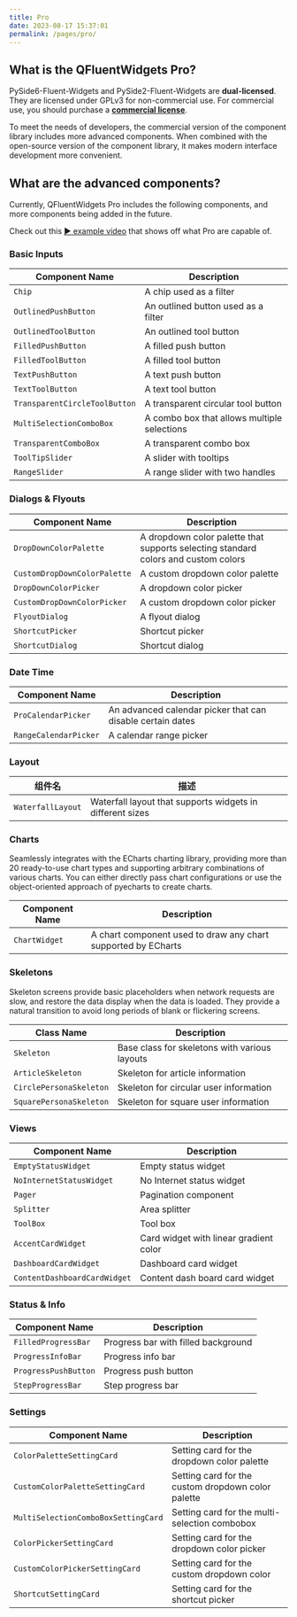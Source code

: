 ```yaml
---
title: Pro
date: 2023-08-17 15:37:01
permalink: /pages/pro/
---
```


## What is the QFluentWidgets Pro?

PySide6-Fluent-Widgets and PySide2-Fluent-Widgets are **dual-licensed**. They are licensed under GPLv3 for non-commercial use. For commercial use, you should purchase a [**commercial license**](/price).

To meet the needs of developers, the commercial version of the component library includes more advanced components. When combined with the open-source version of the component library, it makes modern interface development more convenient.

## What are the advanced components?

Currently, QFluentWidgets Pro includes the following components, and more components being added in the future.

Check out this [▶ example video](https://youtu.be/4Udpxu5D9MQ?si=Lod-vCqL1dhmaztQ) that shows off what Pro are capable of.

### Basic Inputs

| Component Name                | Description                                 |
| ----------------------------- | ------------------------------------------- |
| `Chip`                        | A chip used as a filter                     |
| `OutlinedPushButton`          | An outlined button used as a filter         |
| `OutlinedToolButton`          | An outlined tool button                     |
| `FilledPushButton`            | A filled push button                        |
| `FilledToolButton`            | A filled tool button                        |
| `TextPushButton`              | A text push button                          |
| `TextToolButton`              | A text tool button                          |
| `TransparentCircleToolButton` | A transparent circular tool button          |
| `MultiSelectionComboBox`      | A combo box that allows multiple selections |
| `TransparentComboBox`         | A transparent combo box                     |
| `ToolTipSlider`               | A slider with tooltips                      |
| `RangeSlider`                 | A range slider with two handles             |

### Dialogs & Flyouts

| Component Name               | Description                                                                        |
| ---------------------------- | ---------------------------------------------------------------------------------- |
| `DropDownColorPalette`       | A dropdown color palette that supports selecting standard colors and custom colors |
| `CustomDropDownColorPalette` | A custom dropdown color palette                                                    |
| `DropDownColorPicker`        | A dropdown color picker                                                            |
| `CustomDropDownColorPicker`  | A custom dropdown color picker                                                     |
| `FlyoutDialog`               | A flyout dialog                                                                    |
| `ShortcutPicker`             | Shortcut picker                                                                    |
| `ShortcutDialog`             | Shortcut dialog                                                                    |

### Date Time
| Component Name        | Description                                                |
| --------------------- | ---------------------------------------------------------- |
| `ProCalendarPicker`   | An advanced calendar picker that can disable certain dates |
| `RangeCalendarPicker` | A calendar range picker                                    |


### Layout
| 组件名            | 描述                                                      |
| ----------------- | --------------------------------------------------------- |
| `WaterfallLayout` | Waterfall layout that supports widgets in different sizes |

### Charts

Seamlessly integrates with the ECharts charting library, providing more than 20 ready-to-use chart types and supporting arbitrary combinations of various charts. You can either directly pass chart configurations or use the object-oriented approach of pyecharts to create charts.

| Component Name | Description                                                   |
| -------------- | ------------------------------------------------------------- |
| `ChartWidget`  | A chart component used to draw any chart supported by ECharts |

### Skeletons

Skeleton screens provide basic placeholders when network requests are slow, and restore the data display when the data is loaded. They provide a natural transition to avoid long periods of blank or flickering screens.

| Class Name              | Description                                   |
| ----------------------- | --------------------------------------------- |
| `Skeleton`              | Base class for skeletons with various layouts |
| `ArticleSkeleton`       | Skeleton for article information              |
| `CirclePersonaSkeleton` | Skeleton for circular user information        |
| `SquarePersonaSkeleton` | Skeleton for square user information          |

### Views
| Component Name               | Description                            |
| ---------------------------- | -------------------------------------- |
| `EmptyStatusWidget`          | Empty status widget                    |
| `NoInternetStatusWidget`     | No Internet status widget              |
| `Pager`                      | Pagination component                   |
| `Splitter`                   | Area splitter                          |
| `ToolBox`                    | Tool box                               |
| `AccentCardWidget`           | Card widget with linear gradient color |
| `DashboardCardWidget`        | Dashboard card widget                  |
| `ContentDashboardCardWidget` | Content dash board card widget         |

### Status & Info
| Component Name       | Description                         |
| -------------------- | ----------------------------------- |
| `FilledProgressBar`  | Progress bar with filled background |
| `ProgressInfoBar`    | Progress info bar                   |
| `ProgressPushButton` | Progress push button                |
| `StepProgressBar`    | Step progress bar                   |

### Settings
| Component Name                      | Description                                        |
| ----------------------------------- | -------------------------------------------------- |
| `ColorPaletteSettingCard`           | Setting card for the dropdown color palette        |
| `CustomColorPaletteSettingCard`     | Setting card for the custom dropdown color palette |
| `MultiSelectionComboBoxSettingCard` | Setting card for the multi-selection combobox      |
| `ColorPickerSettingCard`            | Setting card for the dropdown color picker         |
| `CustomColorPickerSettingCard`      | Setting card for the custom dropdown color         |
| `ShortcutSettingCard`               | Setting card for the shortcut picker               |